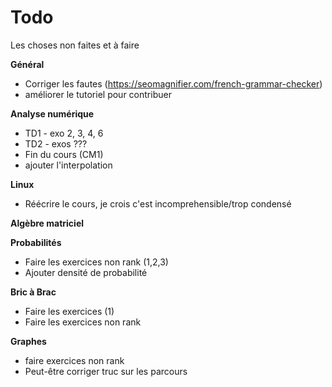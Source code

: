 # Todo

Les choses non faites et à faire

**Général**
* Corriger les fautes (https://seomagnifier.com/french-grammar-checker)
* améliorer le tutoriel pour contribuer

**Analyse numérique**
* TD1 - exo 2, 3, 4, 6
* TD2 - exos ???
* Fin du cours (CM1)
* ajouter l'interpolation

**Linux**
* Réécrire le cours, je crois c'est incomprehensible/trop condensé

**Algèbre matriciel**

**Probabilités**
* Faire les exercices non rank (1,2,3)
* Ajouter densité de probabilité

**Bric à Brac**
* Faire les exercices (1)
* Faire les exercices non rank 

**Graphes**
* faire exercices non rank
* Peut-être corriger truc sur les parcours